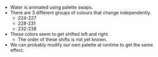 - Water is animated using palette swaps.
- There are 3 different groups of colours that change independently.
    - 224-227
    - 228-231
    - 232-238
- These colors seem to get shifted left and right.
    - The order of these shifts is not yet known.
- We can probably modify our own palette at runtime to get the same effect.
